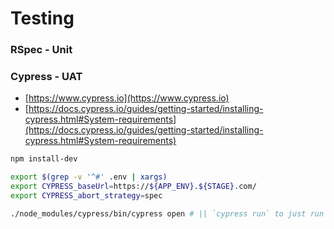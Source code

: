 # Testing

### RSpec - Unit

### Cypress - UAT

- [https://www.cypress.io](https://www.cypress.io)
- [https://docs.cypress.io/guides/getting-started/installing-cypress.html#System-requirements](https://docs.cypress.io/guides/getting-started/installing-cypress.html#System-requirements)


```sh
npm install-dev

export $(grep -v '^#' .env | xargs)
export CYPRESS_baseUrl=https://${APP_ENV}.${STAGE}.com/
export CYPRESS_abort_strategy=spec

./node_modules/cypress/bin/cypress open # || `cypress run` to just run the test admin UI
```
